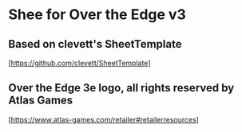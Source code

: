 # Shee for Over the Edge v3

## Based on clevett's SheetTemplate 
[https://github.com/clevett/SheetTemplate]

## Over the Edge 3e logo, all rights reserved by Atlas Games
[https://www.atlas-games.com/retailer#retailerresources]


